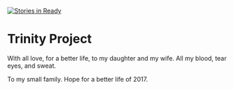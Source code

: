 [![Stories in Ready](https://badge.waffle.io/NotyIm/trinity.png?label=ready&title=Ready)](https://waffle.io/NotyIm/trinity)
# Trinity Project

With all love, for a better life, to my daughter and my wife.
All my blood, tear eyes, and sweat.

To my small family. Hope for a better life of 2017.
